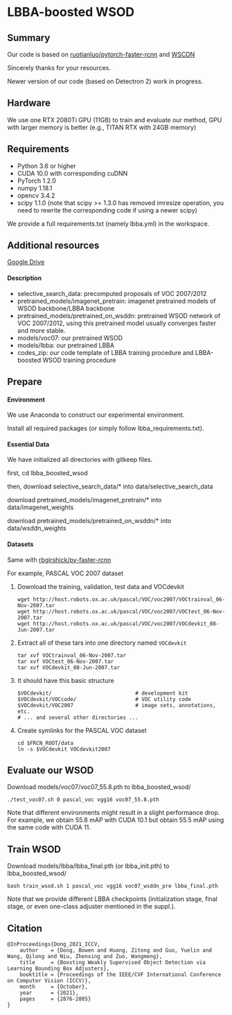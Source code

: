 # LBBA-boosted WSOD

## Summary

Our code is based on [ruotianluo/pytorch-faster-rcnn](https://github.com/ruotianluo/pytorch-faster-rcnn) and [WSCDN](https://github.com/Sunarker/Collaborative-Learning-for-Weakly-Supervised-Object-Detection)

Sincerely thanks for your resources.

Newer version of our code (based on Detectron 2) work in progress.

## Hardware

We use one RTX 2080Ti GPU (11GB) to train and evaluate our method, GPU with larger memory is better (e.g., TITAN RTX with 24GB memory)

## Requirements
- Python 3.6 or higher
- CUDA 10.0 with corresponding cuDNN
- PyTorch 1.2.0
- numpy 1.18.1
- opencv 3.4.2
- scipy 1.1.0 (note that scipy >= 1.3.0 has removed imresize operation, you need to rewrite the corresponding code if using a newer scipy)

We provide a full requirements.txt (namely lbba.yml) in the workspace.


## Additional resources
[Google Drive](https://drive.google.com/drive/folders/14HEC4LMWtS_0sbEf281IrcTKu6cq0jVY?usp=sharing)

#### Description

- selective\_search\_data: precomputed proposals of VOC 2007/2012
- pretrained\_models/imagenet\_pretrain: imagenet pretrained models of WSOD backbone/LBBA backbone
- pretrained\_models/pretrained\_on\_wsddn: pretrained WSOD network of VOC 2007/2012, using this pretrained model usually converges faster and more stable.
- models/voc07: our pretrained WSOD
- models/lbba: our pretrained LBBA
- codes\_zip: our code template of LBBA training procedure and LBBA\-boosted WSOD training procedure


## Prepare


#### Environment
We use Anaconda to construct our experimental environment.

Install all required packages (or simply follow lbba\_requirements.txt).

#### Essential Data
We have initialized all directories with gitkeep files. 

first, cd lbba\_boosted\_wsod

then, download selective\_search\_data/* into data/selective\_search\_data

download pretrained\_models/imagenet\_pretrain/* into data/imagenet\_weights

download pretrained\_models/pretrained\_on\_wsddn/* into data/wsddn\_weights

#### Datasets

Same with [rbgirshick/py-faster-rcnn](https://github.com/rbgirshick/py-faster-rcnn#beyond-the-demo-installation-for-training-and-testing-models)

For example, PASCAL VOC 2007 dataset

1. Download the training, validation, test data and VOCdevkit

	```Shell
	wget http://host.robots.ox.ac.uk/pascal/VOC/voc2007/VOCtrainval_06-Nov-2007.tar
	wget http://host.robots.ox.ac.uk/pascal/VOC/voc2007/VOCtest_06-Nov-2007.tar
	wget http://host.robots.ox.ac.uk/pascal/VOC/voc2007/VOCdevkit_08-Jun-2007.tar
	```

2. Extract all of these tars into one directory named `VOCdevkit`

	```Shell
	tar xvf VOCtrainval_06-Nov-2007.tar
	tar xvf VOCtest_06-Nov-2007.tar
	tar xvf VOCdevkit_08-Jun-2007.tar
	```

3. It should have this basic structure

	```Shell
  	$VOCdevkit/                           # development kit
  	$VOCdevkit/VOCcode/                   # VOC utility code
  	$VOCdevkit/VOC2007                    # image sets, annotations, etc.
  	# ... and several other directories ...
  	```

4. Create symlinks for the PASCAL VOC dataset

	```Shell
    cd $FRCN_ROOT/data
    ln -s $VOCdevkit VOCdevkit2007
    ```

## Evaluate our WSOD

Download models/voc07/voc07\_55.8.pth to lbba\_boosted\_wsod/

```
./test_voc07.sh 0 pascal_voc vgg16 voc07_55.8.pth
```

Note that different environments might result in a slight performance drop. For example, we obtain 55.8 mAP with CUDA 10.1 but obtain 55.5 mAP using the same code with CUDA 11.

## Train WSOD

Download models/lbba/lbba_final.pth (or lbba_init.pth) to lbba\_boosted\_wsod/

```
bash train_wsod.sh 1 pascal_voc vgg16 voc07_wsddn_pre lbba_final.pth
```

Note that we provide different LBBA checkpoints (initialization stage, final stage, or even one-class adjuster mentioned in the suppl.).

## Citation
```
@InProceedings{Dong_2021_ICCV,
    author    = {Dong, Bowen and Huang, Zitong and Guo, Yuelin and Wang, Qilong and Niu, Zhenxing and Zuo, Wangmeng},
    title     = {Boosting Weakly Supervised Object Detection via Learning Bounding Box Adjusters},
    booktitle = {Proceedings of the IEEE/CVF International Conference on Computer Vision (ICCV)},
    month     = {October},
    year      = {2021},
    pages     = {2876-2885}
}
```
